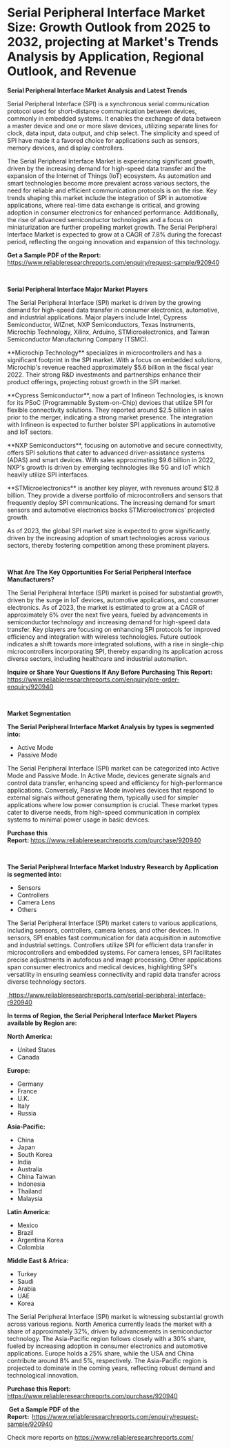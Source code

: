 <p><h1>Serial Peripheral Interface Market Size: Growth Outlook from 2025 to 2032, projecting at Market's Trends Analysis by Application, Regional Outlook, and Revenue</h1></p><p><strong>Serial Peripheral Interface Market Analysis and Latest Trends</strong></p>
<p><p>Serial Peripheral Interface (SPI) is a synchronous serial communication protocol used for short-distance communication between devices, commonly in embedded systems. It enables the exchange of data between a master device and one or more slave devices, utilizing separate lines for clock, data input, data output, and chip select. The simplicity and speed of SPI have made it a favored choice for applications such as sensors, memory devices, and display controllers.</p><p>The Serial Peripheral Interface Market is experiencing significant growth, driven by the increasing demand for high-speed data transfer and the expansion of the Internet of Things (IoT) ecosystem. As automation and smart technologies become more prevalent across various sectors, the need for reliable and efficient communication protocols is on the rise. Key trends shaping this market include the integration of SPI in automotive applications, where real-time data exchange is critical, and growing adoption in consumer electronics for enhanced performance. Additionally, the rise of advanced semiconductor technologies and a focus on miniaturization are further propelling market growth. The Serial Peripheral Interface Market is expected to grow at a CAGR of 7.8% during the forecast period, reflecting the ongoing innovation and expansion of this technology.</p></p>
<p><strong>Get a Sample PDF of the Report:&nbsp;</strong> <a href="https://www.reliableresearchreports.com/enquiry/request-sample/920940?utm_campaign=3265&utm_medium=2&utm_source=Github&utm_content=ia&utm_term=06032025&utm_id=serial-peripheral-interface">https://www.reliableresearchreports.com/enquiry/request-sample/920940</a></p>
<p>&nbsp;</p>
<p><strong>Serial Peripheral Interface Major Market Players</strong></p>
<p><p>The Serial Peripheral Interface (SPI) market is driven by the growing demand for high-speed data transfer in consumer electronics, automotive, and industrial applications. Major players include Intel, Cypress Semiconductor, WIZnet, NXP Semiconductors, Texas Instruments, Microchip Technology, Xilinx, Arduino, STMicroelectronics, and Taiwan Semiconductor Manufacturing Company (TSMC).</p><p>**Microchip Technology** specializes in microcontrollers and has a significant footprint in the SPI market. With a focus on embedded solutions, Microchip's revenue reached approximately $5.6 billion in the fiscal year 2022. Their strong R&D investments and partnerships enhance their product offerings, projecting robust growth in the SPI market.</p><p>**Cypress Semiconductor**, now a part of Infineon Technologies, is known for its PSoC (Programmable System-on-Chip) devices that utilize SPI for flexible connectivity solutions. They reported around $2.5 billion in sales prior to the merger, indicating a strong market presence. The integration with Infineon is expected to further bolster SPI applications in automotive and IoT sectors.</p><p>**NXP Semiconductors**, focusing on automotive and secure connectivity, offers SPI solutions that cater to advanced driver-assistance systems (ADAS) and smart devices. With sales approximating $9.6 billion in 2022, NXP's growth is driven by emerging technologies like 5G and IoT which heavily utilize SPI interfaces.</p><p>**STMicroelectronics** is another key player, with revenues around $12.8 billion. They provide a diverse portfolio of microcontrollers and sensors that frequently deploy SPI communications. The increasing demand for smart sensors and automotive electronics backs STMicroelectronics’ projected growth.</p><p>As of 2023, the global SPI market size is expected to grow significantly, driven by the increasing adoption of smart technologies across various sectors, thereby fostering competition among these prominent players.</p></p>
<p>&nbsp;</p>
<p><strong>What Are The Key Opportunities For Serial Peripheral Interface Manufacturers?</strong></p>
<p><p>The Serial Peripheral Interface (SPI) market is poised for substantial growth, driven by the surge in IoT devices, automotive applications, and consumer electronics. As of 2023, the market is estimated to grow at a CAGR of approximately 6% over the next five years, fueled by advancements in semiconductor technology and increasing demand for high-speed data transfer. Key players are focusing on enhancing SPI protocols for improved efficiency and integration with wireless technologies. Future outlook indicates a shift towards more integrated solutions, with a rise in single-chip microcontrollers incorporating SPI, thereby expanding its application across diverse sectors, including healthcare and industrial automation.</p></p>
<p><strong>Inquire or Share Your Questions If Any Before Purchasing This Report:</strong> <a href="https://www.reliableresearchreports.com/enquiry/pre-order-enquiry/920940?utm_campaign=3265&utm_medium=2&utm_source=Github&utm_content=ia&utm_term=06032025&utm_id=serial-peripheral-interface">https://www.reliableresearchreports.com/enquiry/pre-order-enquiry/920940</a></p>
<p>&nbsp;</p>
<p><strong>Market Segmentation</strong></p>
<p><strong>The Serial Peripheral Interface Market Analysis by types is segmented into:</strong></p>
<p><ul><li>Active Mode</li><li>Passive Mode</li></ul></p>
<p><p>The Serial Peripheral Interface (SPI) market can be categorized into Active Mode and Passive Mode. In Active Mode, devices generate signals and control data transfer, enhancing speed and efficiency for high-performance applications. Conversely, Passive Mode involves devices that respond to external signals without generating them, typically used for simpler applications where low power consumption is crucial. These market types cater to diverse needs, from high-speed communication in complex systems to minimal power usage in basic devices.</p></p>
<p><strong>Purchase this Report:&nbsp;</strong><a href="https://www.reliableresearchreports.com/purchase/920940?utm_campaign=3265&utm_medium=2&utm_source=Github&utm_content=ia&utm_term=06032025&utm_id=serial-peripheral-interface">https://www.reliableresearchreports.com/purchase/920940</a></p>
<p>&nbsp;</p>
<p><strong>The Serial Peripheral Interface Market Industry Research by Application is segmented into:</strong></p>
<p><ul><li>Sensors</li><li>Controllers</li><li>Camera Lens</li><li>Others</li></ul></p>
<p><p>The Serial Peripheral Interface (SPI) market caters to various applications, including sensors, controllers, camera lenses, and other devices. In sensors, SPI enables fast communication for data acquisition in automotive and industrial settings. Controllers utilize SPI for efficient data transfer in microcontrollers and embedded systems. For camera lenses, SPI facilitates precise adjustments in autofocus and image processing. Other applications span consumer electronics and medical devices, highlighting SPI's versatility in ensuring seamless connectivity and rapid data transfer across diverse technology sectors.</p></p>
<p><a href="https://www.reliableresearchreports.com/serial-peripheral-interface-r920940?utm_campaign=3265&utm_medium=2&utm_source=Github&utm_content=ia&utm_term=06032025&utm_id=serial-peripheral-interface">&nbsp;https://www.reliableresearchreports.com/serial-peripheral-interface-r920940</a></p>
<p><strong>In terms of Region, the Serial Peripheral Interface Market Players available by Region are:</strong></p>
<p>
    <p> <strong> North America: </strong>
        <ul>
            <li>United States</li>
            <li>Canada</li>
        </ul>
        </p> 
    <p> <strong> Europe: </strong>
        <ul>
            <li>Germany</li>
            <li>France</li>
            <li>U.K.</li>
            <li>Italy</li>
            <li>Russia</li>
        </ul>
        </p> 
    <p> <strong> Asia-Pacific: </strong>
        <ul>
            <li>China</li>
            <li>Japan</li>
            <li>South Korea</li>
            <li>India</li>
            <li>Australia</li>
            <li>China Taiwan</li>
            <li>Indonesia</li>
            <li>Thailand</li>
            <li>Malaysia</li>
        </ul>
        </p> 
    <p> <strong> Latin America: </strong>
        <ul>
            <li>Mexico</li>
            <li>Brazil</li>
            <li>Argentina Korea</li>
            <li>Colombia</li>
        </ul>
        </p> 
    <p> <strong> Middle East & Africa: </strong>
        <ul>
            <li>Turkey</li>
            <li>Saudi</li>
            <li>Arabia</li>
            <li>UAE</li>
            <li>Korea</li>
        </ul>
    </p>
    </p>
<p><p>The Serial Peripheral Interface (SPI) market is witnessing substantial growth across various regions. North America currently leads the market with a share of approximately 32%, driven by advancements in semiconductor technology. The Asia-Pacific region follows closely with a 30% share, fueled by increasing adoption in consumer electronics and automotive applications. Europe holds a 25% share, while the USA and China contribute around 8% and 5%, respectively. The Asia-Pacific region is projected to dominate in the coming years, reflecting robust demand and technological innovation.</p></p>
<p><strong>Purchase this Report: </strong><a href="https://www.reliableresearchreports.com/purchase/920940?utm_campaign=3265&utm_medium=2&utm_source=Github&utm_content=ia&utm_term=06032025&utm_id=serial-peripheral-interface">https://www.reliableresearchreports.com/purchase/920940</a></p>
<p>&nbsp;<strong>Get a Sample PDF of the Report:&nbsp;&nbsp;</strong><a href="https://www.reliableresearchreports.com/enquiry/request-sample/920940?utm_campaign=3265&utm_medium=2&utm_source=Github&utm_content=ia&utm_term=06032025&utm_id=serial-peripheral-interface">https://www.reliableresearchreports.com/enquiry/request-sample/920940</a></p>
<p><strong></strong></p>
<p>Check more reports on <a href="https://www.reliableresearchreports.com/?utm_campaign=3265&utm_medium=2&utm_source=Github&utm_content=ia&utm_term=06032025&utm_id=serial-peripheral-interface">https://www.reliableresearchreports.com/</a></p>